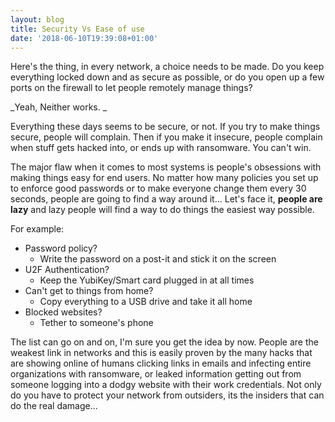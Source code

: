```yaml
---
layout: blog
title: Security Vs Ease of use
date: '2018-06-10T19:39:08+01:00'
---
```

Here's the thing, in every network, a choice needs to be made. Do you keep everything locked down and as secure as possible, or do you open up a few ports on the firewall to let people remotely manage things?

_Yeah, Neither works. _

Everything these days seems to be secure, or not. If you try to make things secure, people will complain. Then if you make it insecure, people complain when stuff gets hacked into, or ends up with ransomware. You can't win. 

The major flaw when it comes to most systems is people's obsessions with making things easy for end users. No matter how many policies  you set up to enforce good passwords or to make everyone change them every 30 seconds, people are going to find a way around it... Let's face it, **people are lazy** and lazy people will find a way to do things the easiest way possible. 

For example:

* Password policy? 
  * Write the password on a post-it and stick it on the screen
* U2F Authentication? 
  * Keep the YubiKey/Smart card plugged in at all times
* Can't get to things from home?
  * Copy everything to a USB drive and take it all home
* Blocked websites? 
  * Tether to someone's phone

The list can go on and on, I'm sure you get the idea by now. People are the weakest link in networks and this is easily proven by the many hacks that are showing online of humans clicking links in emails and infecting entire organizations with ransomware, or leaked information getting out from someone logging into a dodgy website with their work credentials. Not only do you have to protect your network from outsiders, its the insiders that can do the real damage...
